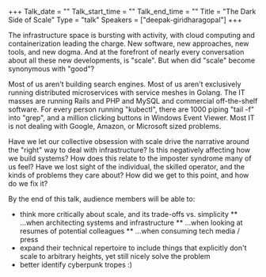 +++
Talk_date = ""
Talk_start_time = ""
Talk_end_time = ""
Title = "The Dark Side of Scale"
Type = "talk"
Speakers = ["deepak-giridharagopal"]
+++

The infrastructure space is bursting with activity, with cloud computing and containerization leading the charge. New software, new approaches, new tools, and new dogma. And at the forefront of nearly every conversation about all these new developments, is "scale". But when did "scale" become synonymous with "good"?

Most of us aren't building search engines. Most of us aren't exclusively running distributed microservices with service meshes in Golang. The IT masses are running Rails and PHP and MySQL and commercial off-the-shelf software. For every person running "kubectl", there are 1000 piping "tail -f" into "grep", and a million clicking buttons in Windows Event Viewer. Most IT is not dealing with Google, Amazon, or Microsoft sized problems.

Have we let our collective obsession with scale drive the narrative around the "right" way to deal with infrastructure? Is this negatively affecting how we build systems? How does this relate to the imposter syndrome many of us feel? Have we lost sight of the individual, the skilled operator, and the kinds of problems they care about? How did we get to this point, and how do we fix it?

By the end of this talk, audience members will be able to:

* think more critically about scale, and its trade-offs vs. simplicity
** ...when architecting systems and infrastructure
** ...when looking at resumes of potential colleagues
** ...when consuming tech media / press
* expand their technical repertoire to include things that explicitly don't scale to arbitrary heights, yet still nicely solve the problem
* better identify cyberpunk tropes :)
